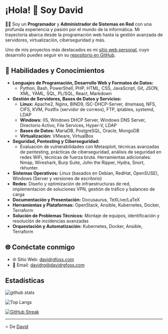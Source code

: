 # ¡Hola! 👋 Soy David

👨‍💻 Soy un **Programador** y **Administrador de Sistemas en Red** con una profunda experiencia y pasión por el mundo de la informática. Mi trayectoria abarca desde la programación web hasta la gestión avanzada de servidores, virtualización, ciberseguridad y más.

Uno de mis proyectos más destacados es mi [sitio web personal](https://www.davidrgfoss.com), cuyo desarrollo puedes seguir en su [repositorio en GitHub](https://github.com/davidrgfoss/davidrgfoss-web).

## 🚀 Habilidades y Conocimientos

- **Lenguajes de Programación, Desarrollo Web y Formatos de Datos:** 
  - Python, Bash, PowerShell, PHP, HTML, CSS, JavaScript, Git, JSON, XML, YAML, SQL, PL/SQL, React, Markdown
- **Gestión de Servidores, Bases de Datos y Servicios:**
  - **Linux:** Apache2, Nginx, BIND9, ISC-DHCP-Server, dnsmasq, NFS, CIFS, KVM, Postfix (servidor de correos), FTP, iptables, systemd, LDAP
  - **Windows:** IIS, Windows DHCP Server, Windows DNS Server, Directorio Activo, File Services, Hyper-V, LDAP
  - **Bases de Datos:** MariaDB, PostgreSQL, Oracle, MongoDB
  - **Virtualización:** VMware, VirtualBox
- **Seguridad, Pentesting y Ciberseguridad:** 
  - Evaluación de vulnerabilidades con Metasploit, técnicas avanzadas de pentesting, prácticas de ciberseguridad, análisis de seguridad en redes WiFi, técnicas de fuerza bruta. Herramientas adicionales: Nmap, Wireshark, Burp Suite, John the Ripper, Hydra, Snort, rkhunter.
- **Sistemas Operativos:** Linux (basados en Debian, RedHat, OpenSUSE), Windows (Server y versiones de escritorio)
- **Redes:** Diseño y optimización de infraestructuras de red, implementación de soluciones VPN, gestión de tráfico y balanceo de carga
- **Documentación y Presentación:** Docusaurus, TeXLive/LaTeX
- **Herramientas y Plataformas:** OpenStack, Ansible, Kubernetes, Docker, Terraform
- **Solución de Problemas Técnicos:** Montaje de equipos, identificación y resolución de incidencias avanzadas
- **Orquestación y Automatización:** Kubernetes, Docker, Ansible, Terraform

## 🌐 Conéctate conmigo

- 🌐 Sitio Web: [davidrgfoss.com](https://www.davidrgfoss.com)
- 📧 Email: [davidrg@davidrgfoss.com](mailto:davidrg@davidrgfoss.com)

## Estadísticas

![github stats](https://github-readme-stats.vercel.app/api?username=davidrgfoss&locale=es&show_icons=true&theme=dracula)

![Top Langs](https://github-readme-stats.vercel.app/api/top-langs/?username=davidrgfoss&locale=es&layout=compact&theme=dracula)

[![GitHub Streak](https://streak-stats.demolab.com?user=davidrgfoss&theme=dracula&mode=weekly&locale=es&date_format=j%2Fn%5B%2FY%5D)](https://git.io/streak-stats)

---

⭐️ De [David](https://github.com/davidrgfoss)

